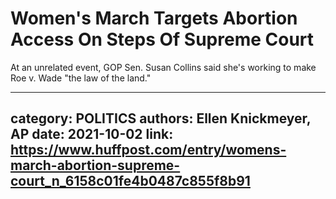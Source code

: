 # Women's March Targets Abortion Access On Steps Of Supreme Court

At an unrelated event, GOP Sen. Susan Collins said she's working to make Roe v. Wade "the law of the land."

---
category: POLITICS
authors: Ellen Knickmeyer, AP
date: 2021-10-02
link: https://www.huffpost.com/entry/womens-march-abortion-supreme-court_n_6158c01fe4b0487c855f8b91
---
